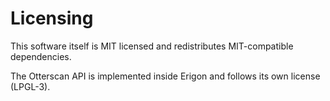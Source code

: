 # Licensing

This software itself is MIT licensed and redistributes MIT-compatible dependencies.

The Otterscan API is implemented inside Erigon and follows its own license (LPGL-3).
